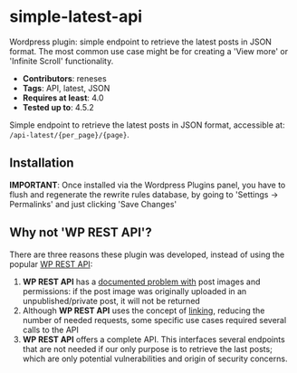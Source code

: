 # simple-latest-api
Wordpress plugin: simple endpoint to retrieve the latest posts in JSON format. The most common use case might be for creating a 'View more' or 'Infinite Scroll' functionality.

- **Contributors**: reneses
- **Tags**: API, latest, JSON
- **Requires at least**: 4.0
- **Tested up to**: 4.5.2

Simple endpoint to retrieve the latest posts in JSON format, accessible at: `/api-latest/{per_page}/{page}`.

## Installation 
**IMPORTANT**: Once installed via the Wordpress Plugins panel, you have to flush and regenerate the rewrite rules database, by going to \'Settings -> Permalinks\' and just clicking \'Save Changes\'

## Why not 'WP REST API'?
There are three reasons these plugin was developed, instead of using the popular [WP REST API](http://v2.wp-api.org):

1. **WP REST API** has a [documented problem with](https://wordpress.org/support/topic/some-media-returns-403-forbidden) post images and permissions: if the post image was originally uploaded in an unpublished/private post, it will not be returned
2. Although **WP REST API** uses the concept of [linking](http://v2.wp-api.org/extending/linking/), reducing the number of needed requests, some specific use cases required several calls to the API
3. **WP REST API** offers a complete API. This interfaces several endpoints that are not needed if our only purpose is to retrieve the last posts; which are only potential vulnerabilities and origin of security concerns.
